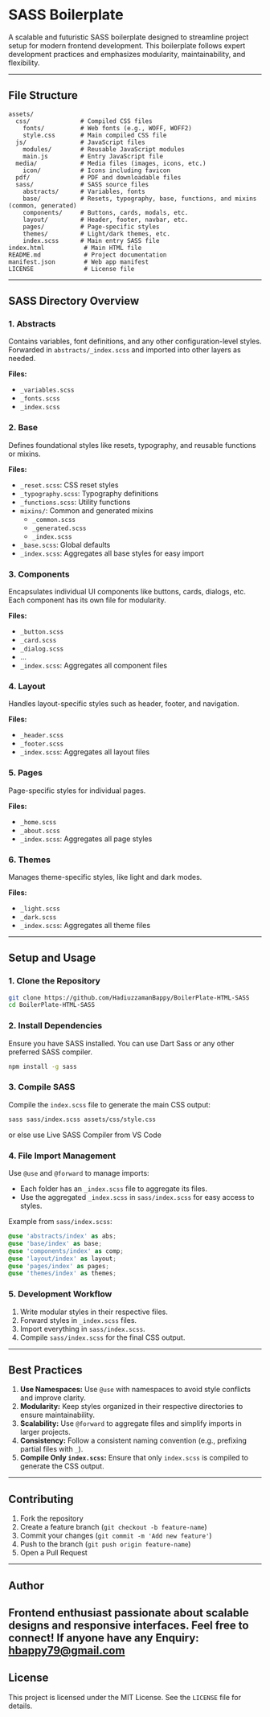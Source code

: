 
# SASS Boilerplate

A scalable and futuristic SASS boilerplate designed to streamline project setup for modern frontend development. This boilerplate follows expert development practices and emphasizes modularity, maintainability, and flexibility.

---

## **File Structure**

```
assets/
  css/              # Compiled CSS files
    fonts/          # Web fonts (e.g., WOFF, WOFF2)
    style.css       # Main compiled CSS file
  js/               # JavaScript files
    modules/        # Reusable JavaScript modules
    main.js         # Entry JavaScript file
  media/            # Media files (images, icons, etc.)
    icon/           # Icons including favicon
  pdf/              # PDF and downloadable files
  sass/             # SASS source files
    abstracts/      # Variables, fonts
    base/           # Resets, typography, base, functions, and mixins (common, generated)
    components/     # Buttons, cards, modals, etc.
    layout/         # Header, footer, navbar, etc.
    pages/          # Page-specific styles
    themes/         # Light/dark themes, etc.
    index.scss      # Main entry SASS file
index.html           # Main HTML file
README.md            # Project documentation
manifest.json        # Web app manifest
LICENSE              # License file
```

---

## **SASS Directory Overview**

### **1. Abstracts**
Contains variables, font definitions, and any other configuration-level styles. Forwarded in `abstracts/_index.scss` and imported into other layers as needed.

**Files:**
- `_variables.scss`
- `_fonts.scss`
- `_index.scss`

### **2. Base**
Defines foundational styles like resets, typography, and reusable functions or mixins.

**Files:**
- `_reset.scss`: CSS reset styles
- `_typography.scss`: Typography definitions
- `_functions.scss`: Utility functions
- `mixins/`: Common and generated mixins
  - `_common.scss`
  - `_generated.scss`
  - `_index.scss`
- `_base.scss`: Global defaults
- `_index.scss`: Aggregates all base styles for easy import

### **3. Components**
Encapsulates individual UI components like buttons, cards, dialogs, etc. Each component has its own file for modularity.

**Files:**
- `_button.scss`
- `_card.scss`
- `_dialog.scss`
- ...
- `_index.scss`: Aggregates all component files

### **4. Layout**
Handles layout-specific styles such as header, footer, and navigation.

**Files:**
- `_header.scss`
- `_footer.scss`
- `_index.scss`: Aggregates all layout files

### **5. Pages**
Page-specific styles for individual pages.

**Files:**
- `_home.scss`
- `_about.scss`
- `_index.scss`: Aggregates all page styles

### **6. Themes**
Manages theme-specific styles, like light and dark modes.

**Files:**
- `_light.scss`
- `_dark.scss`
- `_index.scss`: Aggregates all theme files

---

## **Setup and Usage**

### **1. Clone the Repository**
```bash
git clone https://github.com/HadiuzzamanBappy/BoilerPlate-HTML-SASS
cd BoilerPlate-HTML-SASS
```

### **2. Install Dependencies**
Ensure you have SASS installed. You can use Dart Sass or any other preferred SASS compiler.

```bash
npm install -g sass
```

### **3. Compile SASS**
Compile the `index.scss` file to generate the main CSS output:

```bash
sass sass/index.scss assets/css/style.css
```
or else use Live SASS Compiler from VS Code

### **4. File Import Management**
Use `@use` and `@forward` to manage imports:
- Each folder has an `_index.scss` file to aggregate its files.
- Use the aggregated `_index.scss` in `sass/index.scss` for easy access to styles.

Example from `sass/index.scss`:
```scss
@use 'abstracts/index' as abs;
@use 'base/index' as base;
@use 'components/index' as comp;
@use 'layout/index' as layout;
@use 'pages/index' as pages;
@use 'themes/index' as themes;
```

### **5. Development Workflow**
1. Write modular styles in their respective files.
2. Forward styles in `_index.scss` files.
3. Import everything in `sass/index.scss`.
4. Compile `sass/index.scss` for the final CSS output.

---

## **Best Practices**

1. **Use Namespaces:** Use `@use` with namespaces to avoid style conflicts and improve clarity.
2. **Modularity:** Keep styles organized in their respective directories to ensure maintainability.
3. **Scalability:** Use `@forward` to aggregate files and simplify imports in larger projects.
4. **Consistency:** Follow a consistent naming convention (e.g., prefixing partial files with `_`).
5. **Compile Only `index.scss`:** Ensure that only `index.scss` is compiled to generate the CSS output.

---

## **Contributing**
1. Fork the repository
2. Create a feature branch (`git checkout -b feature-name`)
3. Commit your changes (`git commit -m 'Add new feature'`)
4. Push to the branch (`git push origin feature-name`)
5. Open a Pull Request

---

## Author
Frontend enthusiast passionate about scalable designs and responsive interfaces. Feel free to connect!
If anyone have any Enquiry: **hbappy79@gmail.com**
---

## **License**
This project is licensed under the MIT License. See the `LICENSE` file for details.
